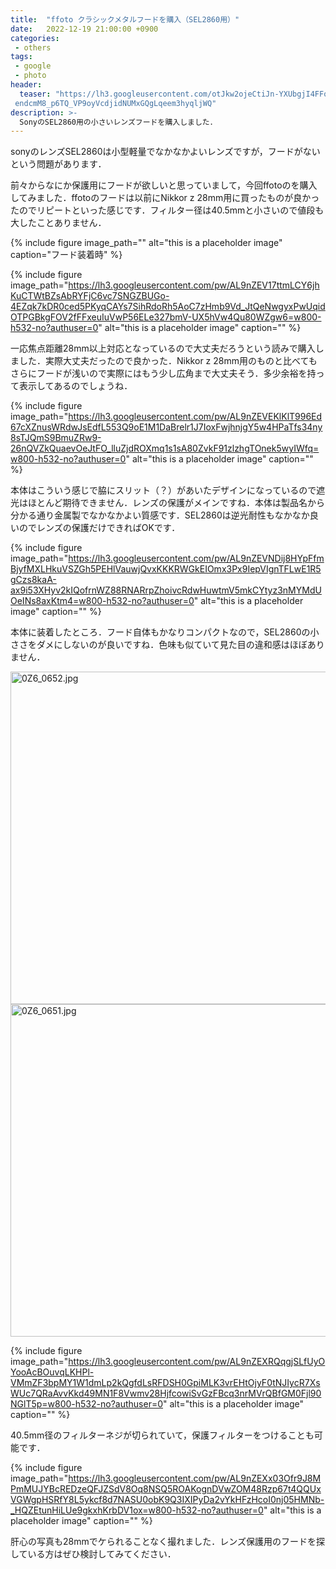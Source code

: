 ```yaml
---
title:  "ffoto クラシックメタルフードを購入（SEL2860用）"
date:   2022-12-19 21:00:00 +0900
categories: 
 - others 
tags:
 - google
 - photo
header:
  teaser: "https://lh3.googleusercontent.com/otJkw2ojeCtiJn-YXUbgjI4FFoe8FXr4S_UYHQufGEQvVyBtJXrzYrNa5SsE5kG84eTz6g5uN5nE4u2OWe2OJnZaKTvZBO\
 endcmM8_p6TQ_VP9oyVcdjidNUMxGQgLqeem3hyqljWQ"
description: >-
  SonyのSEL2860用の小さいレンズフードを購入しました．
---
```



sonyのレンズSEL2860は小型軽量でなかなかよいレンズですが，フードがないという問題があります．



前々からなにか保護用にフードが欲しいと思っていまして，今回ffotoのを購入してみました．ffotoのフードは以前にNikkor z 28mm用に買ったものが良かったのでリピートといった感じです．フィルター径は40.5mmと小さいので値段も大したことありません．

{% include figure image_path="" alt="this is a placeholder image" caption="フード装着時" %}

{% include figure image_path="https://lh3.googleusercontent.com/pw/AL9nZEV17ttmLCY6jhKuCTWtBZsAbRYFjC6vc7SNGZBUGo-4EZqk7kDR0ced5PKyqCAYs7SihRdoRh5AoC7zHmb9Vd_JtQeNwgyxPwUqidOTPGBkgFOV2fFFxeuIuVwP56ELe327bmV-UX5hVw4Qu80WZgw6=w800-h532-no?authuser=0" alt="this is a placeholder image" caption="" %}

一応焦点距離28mm以上対応となっているので大丈夫だろうという読みで購入しました．実際大丈夫だったので良かった．Nikkor z 28mm用のものと比べてもさらにフードが浅いので実際にはもう少し広角まで大丈夫そう．多少余裕を持って表示してあるのでしょうね．

{% include figure image_path="https://lh3.googleusercontent.com/pw/AL9nZEVEKlKlT996Ed67cXZnusWRdwJsEdfL553Q9oE1M1DaBrelr1J7IoxFwjhnjgY5w4HPaTfs34ny8sTJQmS9BmuZRw9-26nQVZkQuaevOeJtFO_lluZjdROXmq1s1sA80ZvkF91zlzhgTOnek5wyIWfq=w800-h532-no?authuser=0" alt="this is a placeholder image" caption="" %}


本体はこういう感じで脇にスリット（？）があいたデザインになっているので遮光はほとんど期待できません．レンズの保護がメインですね．本体は製品名から分かる通り金属製でなかなかよい質感です．SEL2860は逆光耐性もなかなか良いのでレンズの保護だけできればOKです．

{% include figure image_path="https://lh3.googleusercontent.com/pw/AL9nZEVNDij8HYpFfmBjyfMXLHkuVSZGh5PEHlVauwjQvxKKKRWGkEIOmx3Px9IepVIgnTFLwE1R5gCzs8kaA-ax9i53XHyv2kIQofrnWZ88RNARrpZhoivcRdwHuwtmV5mkCYtyz3nMYMdUOeINs8axKtm4=w800-h532-no?authuser=0" alt="this is a placeholder image" caption="" %}


本体に装着したところ．フード自体もかなりコンパクトなので，SEL2860の小ささをダメにしないのが良いですね．色味も似ていて見た目の違和感はほぼありません．

<a href="https://blog-imgs-151.fc2.com/d/i/r/diracconstant6582evs/0Z6_0652.jpg" target="_blank"><img src="https://blog-imgs-151.fc2.com/d/i/r/diracconstant6582evs/0Z6_0652.jpg" alt="0Z6_0652.jpg" border="0" width="800" height="532" /></a>
<a href="https://blog-imgs-151.fc2.com/d/i/r/diracconstant6582evs/0Z6_0651.jpg" target="_blank"><img src="https://blog-imgs-151.fc2.com/d/i/r/diracconstant6582evs/0Z6_0651.jpg" alt="0Z6_0651.jpg" border="0" width="800" height="532" /></a>

{% include figure image_path="https://lh3.googleusercontent.com/pw/AL9nZEXRQqgjSLfUyOYooAcBOuvqLKHPl-VMmZF3bpMY1W1dmLp2kQgfdLsRFDSH0GpiMLK3vrEHtOjyF0tNJIycR7XsWUc7QRaAvvKkd49MN1F8Vwmv28HjfcowiSvGzFBcq3nrMVrQBfGM0Fjl90NGlT5p=w800-h532-no?authuser=0" alt="this is a placeholder image" caption="" %}

40.5mm径のフィルターネジが切られていて，保護フィルターをつけることも可能です．

{% include figure image_path="https://lh3.googleusercontent.com/pw/AL9nZEXx03Ofr9J8MPmMUJYBcREDzeQFJZSdV8Oq8NSQ5ROAKognDVwZOM48Rzp67t4QQUxVGWgpHSRfY8L5ykcf8d7NASU0obK9Q3IXIPyDa2vYkHFzHcoI0nj05HMNb-_HQZEtunHiLUe9gkxhKrbDV1ox=w800-h532-no?authuser=0" alt="this is a placeholder image" caption="" %}

肝心の写真も28mmでケられることなく撮れました．レンズ保護用のフードを探している方はぜひ検討してみてください．


